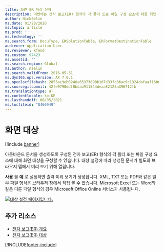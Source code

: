 ```yaml
---
title: 화면 ER 대상 유형
description: 이번에는 전자 보고(ER) 형식의 각 폴더 또는 파일 구성 요소에 대한 화면 대상을 구성하는 방법에 대한 정보를 제공합니다.
author: NickSelin
ms.date: 01/23/2020
ms.topic: article
ms.prod: ''
ms.technology: ''
ms.search.form: DocuType, ERSolutionTable, ERFormatDestinationTable
audience: Application User
ms.reviewer: kfend
ms.custom: 97423
ms.assetid: ''
ms.search.region: Global
ms.author: nselin
ms.search.validFrom: 2016-05-31
ms.dyn365.ops.version: AX 7.0.1
ms.openlocfilehash: 2855ac9eb0248a65973898b107d33fc86ac9c1324dafaaf1606b76d8e82f3a8f
ms.sourcegitcommit: 42fe9790ddf0bdad911544deaa82123a396712fb
ms.translationtype: HT
ms.contentlocale: ko-KR
ms.lasthandoff: 08/05/2021
ms.locfileid: "8460949"
---
```

# <a name="screen-destination"></a>화면 대상

[!include [banner](../includes/banner.md)]

아웃바운드 문서를 생성하도록 구성된 전자 보고(ER) 형식의 각 폴더 또는 파일 구성 요소에 대해 화면 대상을 구성할 수 있습니다. 대상 설정에 따라 생성된 문서가 별도의 브라우저 탭에서 미리 보기 위해 열립니다.

**사용** 을 **예** 로 설정하면 출력 미리 보기가 생성됩니다. XML, TXT 또는 PDF와 같은 일부 파일 형식은 브라우저 창에서 직접 볼 수 있습니다. Microsoft Excel 또는 Word와 같은 다른 파일 형식의 경우 Microsoft Office Online 서비스가 사용됩니다.

[![대상 설정 페이지입니다.](./media/ER_Destinations-EnableScreenDestination.png)](./media/ER_Destinations-EnableScreenDestination.png)

## <a name="additional-resources"></a>추가 리소스

- [전자 보고(ER) 개요](general-electronic-reporting.md)
- [전자 보고(ER) 대상](electronic-reporting-destinations.md)


[!INCLUDE[footer-include](../../../includes/footer-banner.md)]